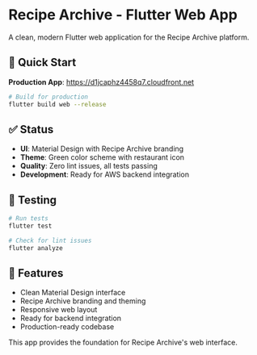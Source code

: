 # Recipe Archive - Flutter Web App

A clean, modern Flutter web application for the Recipe Archive platform.

## 🚀 Quick Start

**Production App**: https://d1jcaphz4458q7.cloudfront.net

```bash
# Build for production
flutter build web --release
```

## ✅ Status

- **UI**: Material Design with Recipe Archive branding
- **Theme**: Green color scheme with restaurant icon
- **Quality**: Zero lint issues, all tests passing
- **Development**: Ready for AWS backend integration

## 🧪 Testing

```bash
# Run tests
flutter test

# Check for lint issues
flutter analyze
```

## 📱 Features

- Clean Material Design interface
- Recipe Archive branding and theming
- Responsive web layout
- Ready for backend integration
- Production-ready codebase

This app provides the foundation for Recipe Archive's web interface.
